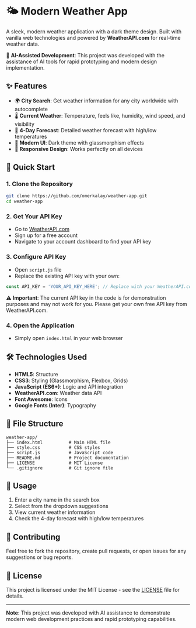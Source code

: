 # 🌤️ Modern Weather App

A sleek, modern weather application with a dark theme design. Built with vanilla web technologies and powered by **WeatherAPI.com** for real-time weather data.

🤖 **AI-Assisted Development**: This project was developed with the assistance of AI tools for rapid prototyping and modern design implementation.

## ✨ Features

- 🌍 **City Search**: Get weather information for any city worldwide with autocomplete
- 🌡️ **Current Weather**: Temperature, feels like, humidity, wind speed, and visibility
- 📅 **4-Day Forecast**: Detailed weather forecast with high/low temperatures
- 🎨 **Modern UI**: Dark theme with glassmorphism effects
- 📱 **Responsive Design**: Works perfectly on all devices

## 🚀 Quick Start

### 1. Clone the Repository
```bash
git clone https://github.com/omerkalay/weather-app.git
cd weather-app
```

### 2. Get Your API Key
- Go to [WeatherAPI.com](https://www.weatherapi.com/)
- Sign up for a free account
- Navigate to your account dashboard to find your API key

### 3. Configure API Key
- Open `script.js` file
- Replace the existing API key with your own:
```javascript
const API_KEY = 'YOUR_API_KEY_HERE'; // Replace with your WeatherAPI.com key
```

⚠️ **Important**: The current API key in the code is for demonstration purposes and may not work for you. Please get your own free API key from WeatherAPI.com.

### 4. Open the Application
- Simply open `index.html` in your web browser

## 🛠️ Technologies Used

- **HTML5**: Structure
- **CSS3**: Styling (Glassmorphism, Flexbox, Grids)
- **JavaScript (ES6+)**: Logic and API integration
- **WeatherAPI.com**: Weather data API
- **Font Awesome**: Icons
- **Google Fonts (Inter)**: Typography

## 📁 File Structure

```
weather-app/
├── index.html          # Main HTML file
├── style.css           # CSS styles
├── script.js           # JavaScript code
├── README.md           # Project documentation
├── LICENSE             # MIT License
└── .gitignore          # Git ignore file
```

## 🎯 Usage

1. Enter a city name in the search box
2. Select from the dropdown suggestions
3. View current weather information
4. Check the 4-day forecast with high/low temperatures

## 🤝 Contributing

Feel free to fork the repository, create pull requests, or open issues for any suggestions or bug reports.

## 📄 License

This project is licensed under the MIT License - see the [LICENSE](LICENSE) file for details.

---

**Note**: This project was developed with AI assistance to demonstrate modern web development practices and rapid prototyping capabilities. 
